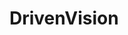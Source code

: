 # DrivenVision


<!-- TODO: Fuente en general se ve distinta xq ?
 https://8font.com/acumin-variable-concept/
Encontre esto -->

<!-- TODO: Ver este bold como hacerlo -->

<!-- TODO: Que este boton haga algo -->

<!-- TODO: refactor DIVS Superpuestos -->

<!-- TODO: Que este boton haga algo -->

<!-- TODO: axis -->

<!-- TODO: Revisar resposive -->